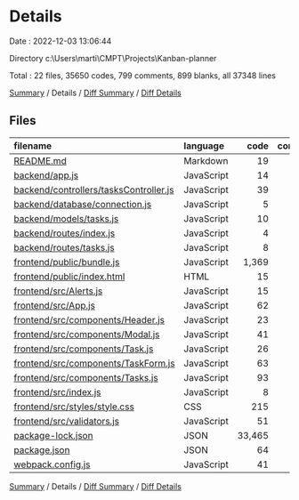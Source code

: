 # Details

Date : 2022-12-03 13:06:44

Directory c:\\Users\\marti\\CMPT\\Projects\\Kanban-planner

Total : 22 files,  35650 codes, 799 comments, 899 blanks, all 37348 lines

[Summary](results.md) / Details / [Diff Summary](diff.md) / [Diff Details](diff-details.md)

## Files
| filename | language | code | comment | blank | total |
| :--- | :--- | ---: | ---: | ---: | ---: |
| [README.md](/README.md) | Markdown | 19 | 0 | 6 | 25 |
| [backend/app.js](/backend/app.js) | JavaScript | 14 | 3 | 4 | 21 |
| [backend/controllers/tasksController.js](/backend/controllers/tasksController.js) | JavaScript | 39 | 0 | 6 | 45 |
| [backend/database/connection.js](/backend/database/connection.js) | JavaScript | 5 | 0 | 2 | 7 |
| [backend/models/tasks.js](/backend/models/tasks.js) | JavaScript | 10 | 0 | 4 | 14 |
| [backend/routes/index.js](/backend/routes/index.js) | JavaScript | 4 | 0 | 3 | 7 |
| [backend/routes/tasks.js](/backend/routes/tasks.js) | JavaScript | 8 | 0 | 3 | 11 |
| [frontend/public/bundle.js](/frontend/public/bundle.js) | JavaScript | 1,369 | 794 | 769 | 2,932 |
| [frontend/public/index.html](/frontend/public/index.html) | HTML | 15 | 0 | 0 | 15 |
| [frontend/src/Alerts.js](/frontend/src/Alerts.js) | JavaScript | 15 | 0 | 2 | 17 |
| [frontend/src/App.js](/frontend/src/App.js) | JavaScript | 62 | 0 | 10 | 72 |
| [frontend/src/components/Header.js](/frontend/src/components/Header.js) | JavaScript | 23 | 0 | 3 | 26 |
| [frontend/src/components/Modal.js](/frontend/src/components/Modal.js) | JavaScript | 41 | 0 | 5 | 46 |
| [frontend/src/components/Task.js](/frontend/src/components/Task.js) | JavaScript | 26 | 0 | 6 | 32 |
| [frontend/src/components/TaskForm.js](/frontend/src/components/TaskForm.js) | JavaScript | 63 | 1 | 15 | 79 |
| [frontend/src/components/Tasks.js](/frontend/src/components/Tasks.js) | JavaScript | 93 | 0 | 7 | 100 |
| [frontend/src/index.js](/frontend/src/index.js) | JavaScript | 8 | 0 | 2 | 10 |
| [frontend/src/styles/style.css](/frontend/src/styles/style.css) | CSS | 215 | 1 | 41 | 257 |
| [frontend/src/validators.js](/frontend/src/validators.js) | JavaScript | 51 | 0 | 8 | 59 |
| [package-lock.json](/package-lock.json) | JSON | 33,465 | 0 | 1 | 33,466 |
| [package.json](/package.json) | JSON | 64 | 0 | 1 | 65 |
| [webpack.config.js](/webpack.config.js) | JavaScript | 41 | 0 | 1 | 42 |

[Summary](results.md) / Details / [Diff Summary](diff.md) / [Diff Details](diff-details.md)